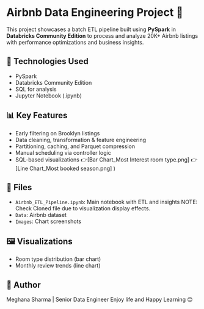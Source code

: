 # Airbnb Data Engineering Project 🏡

This project showcases a batch ETL pipeline built using **PySpark** in **Databricks Community Edition** to process and analyze 20K+ Airbnb listings with performance optimizations and business insights.

## 🔧 Technologies Used
- PySpark
- Databricks Community Edition
- SQL for analysis
- Jupyter Notebook (.ipynb)

## 📊 Key Features
- Early filtering on Brooklyn listings
- Data cleaning, transformation & feature engineering
- Partitioning, caching, and Parquet compression
- Manual scheduling via controller logic
- SQL-based visualizations
👉[Bar Chart_Most Interest room type.png] 
👉[Line Chart_Most booked season.png] ) 

## 📁 Files
- `Airbnb_ETL_Pipeline.ipynb`: Main notebook with ETL and insights
   NOTE: Check Cloned file due to visualization display effects.
- `Data`: Airbnb dataset
- `Images`: Chart screenshots

## 🖼️ Visualizations
- Room type distribution (bar chart)
- Monthly review trends (line chart)

## 📌 Author
Meghana Sharma | Senior Data Engineer
Enjoy life and Happy Learning 😊
